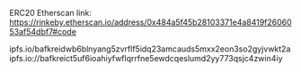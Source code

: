 
ERC20 Etherscan link: https://rinkeby.etherscan.io/address/0x484a5f45b28103371e4a8419f2606053af54dbf7#code

ipfs.io/bafkreidwb6blnyang5zvrflf5idq23amcauds5mxx2eon3so2gyjvwkt2a
ipfs.io://bafkreict5uf6ioahiyfwflqrrfne5ewdcqeslumd2yy773qsjc4zwin4iy
